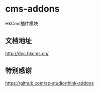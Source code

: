 # cms-addons
HkCms插件模块

## 文档地址
http://doc.hkcms.cn/

## 特别感谢
https://github.com/zz-studio/think-addons